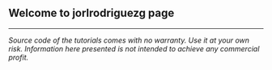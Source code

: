 ## Welcome to jorlrodriguezg page
___

*Source code of the tutorials comes with no warranty. Use it at your own risk.*
*Information here presented is not intended to achieve any commercial profit.*


